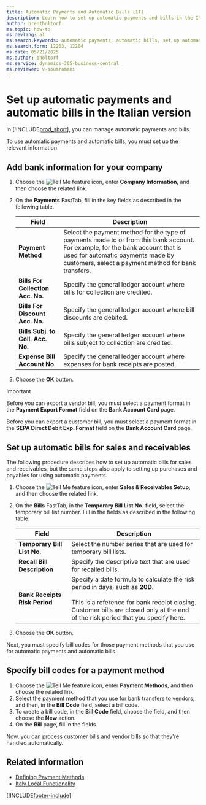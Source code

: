 ```yaml
---
title: Automatic Payments and Automatic Bills [IT]
description: Learn how to set up automatic payments and bills in the Italian version of Business Central.
author: brentholtorf
ms.topic: how-to
ms.devlang: al
ms.search.keywords: automatic payments, automatic bills, set up automatic payments, set up automatic bills, Italian version
ms.search.form: 12203, 12204
ms.date: 05/21/2025
ms.author: bholtorf
ms.service: dynamics-365-business-central
ms.reviewer: v-soumramani
---
```


# Set up automatic payments and automatic bills in the Italian version

In [!INCLUDE[prod_short](../../includes/prod_short.md)], you can manage automatic payments and bills.  

To use automatic payments and automatic bills, you must set up the relevant information.  

## Add bank information for your company  

1. Choose the ![Tell Me feature](../../media/ui-search/search_small.png "Tell me what you want to do") icon, enter **Company Information**, and then choose the related link.  
1. On the **Payments** FastTab, fill in the key fields as described in the following table.  

    |Field|Description|  
    |------------------------------------|---------------------------------------|  
    |**Payment Method**|Select the payment method for the type of payments made to or from this bank account. For example, for the bank account that is used for automatic payments made by customers, select a payment method for bank transfers.|  
    |**Bills For Collection Acc. No.**|Specify the general ledger account where bills for collection are credited.|  
    |**Bills For Discount Acc. No.**|Specify the general ledger account where bill discounts are debited.|  
    |**Bills Subj. to Coll. Acc. No.**|Specify the general ledger account where bills subject to collection are credited.|  
    |**Expense Bill Account No.**|Specify the general ledger account where expenses for bank receipts are posted.|  

1. Choose the **OK** button.  

> [!IMPORTANT]  
> Before you can export a vendor bill, you must select a payment format in the **Payment Export Format** field on the **Bank Account Card** page.  
>
> Before you can export a customer bill, you must select a payment format in the **SEPA Direct Debit Exp. Format** field on the **Bank Account Card** page.

## Set up automatic bills for sales and receivables

The following procedure describes how to set up automatic bills for sales and receivables, but the same steps also apply to setting up purchases and payables for using automatic payments.

1. Choose the ![Tell Me feature](../../media/ui-search/search_small.png "Tell me what you want to do") icon, enter **Sales & Receivables Setup**, and then choose the related link.  
1. On the **Bills** FastTab, in the **Temporary Bill List No.** field, select the temporary bill list number. Fill in the fields as described in the following table.  

    |Field|Description|  
    |---------------------------------|---------------------------------------|  
    |**Temporary Bill List No.**|Select the number series that are used for temporary bill lists.|  
    |**Recall Bill Description**|Specify the descriptive text that are used for recalled bills.|  
    |**Bank Receipts Risk Period**|Specify a date formula to calculate the risk period in days, such as **20D**.<br><br/> This is a reference for bank receipt closing. Customer bills are closed only at the end of the risk period that you specify here.|  

1. Choose the **OK** button.  

 Next, you must specify bill codes for those payment methods that you use for automatic payments and automatic bills.  

## Specify bill codes for a payment method  

1. Choose the ![Tell Me feature](../../media/ui-search/search_small.png "Tell me what you want to do") icon, enter **Payment Methods**, and then choose the related link.  
1. Select the payment method that you use for bank transfers to vendors, and then, in the **Bill Code** field, select a bill code.  
1. To create a bill code, in the **Bill Code** field, choose the field, and then choose the **New** action.  
1. On the **Bill** page, fill in the fields.

Now, you can process customer bills and vendor bills so that they're handled automatically.  

## Related information

- [Defining Payment Methods](../../finance-payment-methods.md)
- [Italy Local Functionality](italy-local-functionality.md)

[!INCLUDE[footer-include](../../includes/footer-banner.md)]
